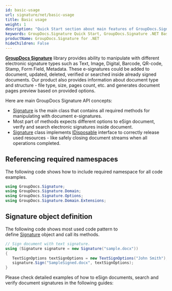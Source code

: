 ```yaml
---
id: basic-usage
url: signature/net/basic-usage
title: Basic usage
weight: 1
description: "Quick Start section about main features of GroupDocs.Signature API, describes how to sign documents with just couple lines of code."
keywords: GroupDocs.Signature Quick Start, GroupDocs.Signature .NET Basic Usage, GroupDocs.Signature Quick Start C#, GroupDocs.Signature Get Started
productName: GroupDocs.Signature for .NET
hideChildren: False
---  
```

[**GroupDocs Signature**](https://products.groupdocs.com/signature/net) library provides ability to manipulate with different electronic signature types such as Text, Image, Digital, Barcode, QR-code, Stamp, Form Field, Metadata. These e-signatures could be added to document, updated, deleted, verified or searched inside already signed documents. Our product also provides information about document type and structure - file type, size, pages count, etc. and generates document pages preview based on provided options.  

Here are main GroupDocs Signature API concepts:
*   [Signature](https://apireference.groupdocs.com/net/signature/groupdocs.signature/signature) is the main class that contains all required methods for manipulating with document e-signatures.    
*   Most part of methods expects different options to eSign document, verify and search electronic signatures inside document.    
*   [Signature](https://apireference.groupdocs.com/net/signature/groupdocs.signature/signature) class implements [IDisposable](https://docs.microsoft.com/en-us/dotnet/api/system.idisposable) interface to correctly release used resources - like safely closing document streams when all operations completed. 
    
## Referencing required namespaces

The following code shows how to include required namespace for all code examples.
```csharp
using GroupDocs.Signature;
using GroupDocs.Signature.Domain;
using GroupDocs.Signature.Options;
using GroupDocs.Signature.Domain.Extensions;
```  

## Signature object definition

The following code shows most used code pattern to define [Signature](https://apireference.groupdocs.com/net/signature/groupdocs.signature/signature) object and call its methods.  

```csharp
// Sign document with text signature.
using (Signature signature = new Signature("sample.docx"))
{
   TextSignOptions textSignOptions = new TextSignOptions("John Smith");
   signature.Sign("SampleSigned.docx", textSignOptions);
}
```

Please check detailed examples of how to eSign documents, search and verify document signatures in the following guides:
